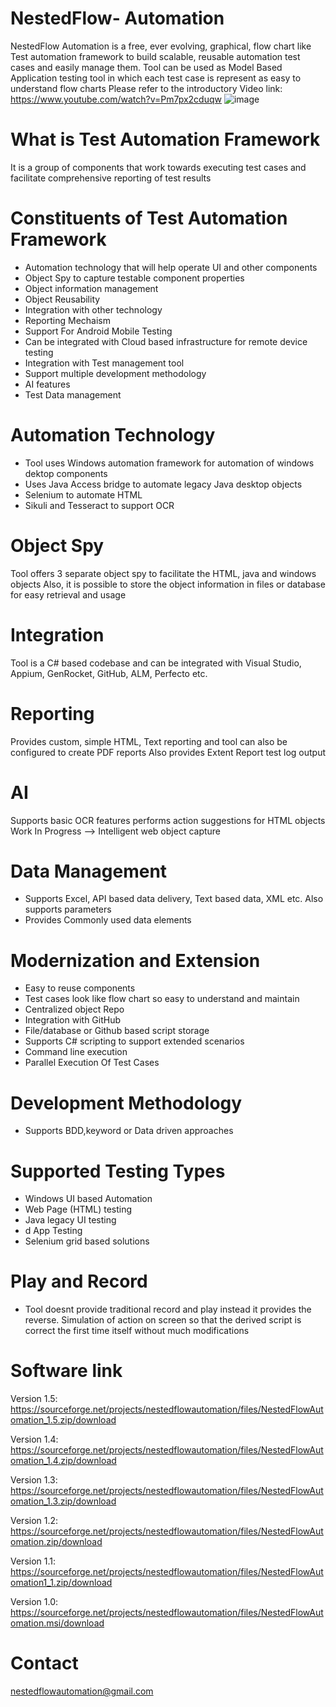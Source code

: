 # NestedFlow- Automation
NestedFlow Automation is a free, ever evolving, graphical, flow chart like Test automation framework to build scalable, reusable automation test cases and easily manage them. 
Tool can be used as Model Based Application testing tool in which each test case is represent as easy to understand flow charts
Please refer to the introductory Video link: https://www.youtube.com/watch?v=Pm7px2cduqw
![image](https://github.com/nestedflow-Automation/NestedFlowRepo/assets/144468568/8987dd29-6ecf-4222-8d56-45d63da78ef4)


# What is Test Automation Framework
It is a group of components that work towards executing test cases and facilitate comprehensive reporting of test results

# Constituents of Test Automation Framework
- Automation technology that will help operate UI and other components
- Object Spy to capture testable component properties
- Object information management
- Object Reusability
- Integration with other technology
- Reporting Mechaism
- Support For Android Mobile Testing
- Can be integrated with Cloud based infrastructure for remote device testing
- Integration with Test management tool
- Support multiple development methodology
- AI features
- Test Data management

# Automation Technology
- Tool uses Windows automation framework for automation of windows dektop components
- Uses Java Access bridge to automate legacy Java desktop objects
- Selenium to automate HTML
- Sikuli and Tesseract to support OCR

# Object Spy
Tool offers 3 separate object spy to facilitate the HTML, java and windows objects 
Also, it is possible to store the object information in files or database for easy retrieval and usage

# Integration
Tool is a C# based codebase and can be integrated with Visual Studio, Appium, GenRocket, GitHub, ALM, Perfecto etc.

# Reporting
Provides custom, simple HTML, Text reporting and tool can also be configured to create PDF reports
Also provides Extent Report test log output

# AI
  Supports basic OCR features 
  performs action suggestions for HTML objects
  Work In Progress --> Intelligent web object capture

# Data Management
- Supports Excel, API based data delivery, Text based data, XML etc. Also supports parameters
- Provides Commonly used data elements

# Modernization and Extension
- Easy to reuse components
- Test cases look like flow chart so easy to understand and maintain
- Centralized object Repo
- Integration with GitHub
- File/database or Github based script storage
- Supports C# scripting to support extended scenarios
- Command line execution
- Parallel Execution Of Test Cases

# Development Methodology
- Supports BDD,keyword or Data driven approaches

# Supported Testing Types
- Windows UI based Automation
- Web Page (HTML) testing
- Java legacy UI testing
- d App Testing
- Selenium grid based solutions
  
# Play and Record
- Tool doesnt provide traditional record and play instead it provides the reverse. Simulation of action on screen so that the derived script is correct the first time itself without much modifications

# Software link
Version 1.5: https://sourceforge.net/projects/nestedflowautomation/files/NestedFlowAutomation_1.5.zip/download

Version 1.4: https://sourceforge.net/projects/nestedflowautomation/files/NestedFlowAutomation_1.4.zip/download

Version 1.3: https://sourceforge.net/projects/nestedflowautomation/files/NestedFlowAutomation_1.3.zip/download

Version 1.2: https://sourceforge.net/projects/nestedflowautomation/files/NestedFlowAutomation.zip/download

Version 1.1: https://sourceforge.net/projects/nestedflowautomation/files/NestedFlowAutomation1_1.zip/download

Version 1.0: https://sourceforge.net/projects/nestedflowautomation/files/NestedFlowAutomation.msi/download

# Contact
nestedflowautomation@gmail.com
